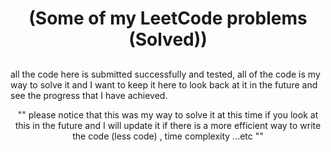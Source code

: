# <p align="center"> (Some of my LeetCode problems (Solved)) </p>
##  <p align="center">
 all the code here is submitted successfully and tested, all of the code is my way to solve it and I want to keep it here to look back at it in the future and see the progress that I have achieved.
    </p>
<p align="center">
"" please notice that this was my way to solve it at this time if you look at this in the future and I will update it if there is a more efficient way to write the code (less code) , time complexity ...etc ""
 </p>
